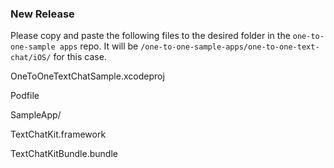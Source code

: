 ### New Release 
Please copy and paste the following files to the desired folder in the `one-to-one-sample apps` repo. 
It will be `/one-to-one-sample-apps/one-to-one-text-chat/iOS/` for this case.

OneToOneTextChatSample.xcodeproj

Podfile

SampleApp/

TextChatKit.framework

TextChatKitBundle.bundle

